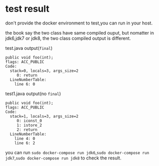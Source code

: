 # test result

don't provide the docker environment to test,you can run in your host.

the book say the two class have same compiled ouput, but nomatter in jdk6,jdk7 or jdk8, the two class compiled output is different.

test.java output(`final`)

    public void foo(int);
    flags: ACC_PUBLIC
    Code:
      stack=0, locals=3, args_size=2
         0: return
      LineNumberTable:
        line 6: 0

test1.java output(no `final`)

    public void foo(int);
    flags: ACC_PUBLIC
    Code:
      stack=1, locals=3, args_size=2
         0: iconst_0
         1: istore_2
         2: return
      LineNumberTable:
        line 4: 0
        line 6: 2


you can run `sudo docker-compose run jdk6`,`sudo docker-compose run jdk7`,`sudo docker-compose run jdk8` to check the result.